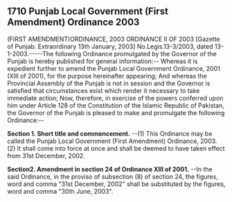 ## 1710 Punjab Local Government (First Amendment) Ordinance 2003
 
(FIRST AMENDMENT)ORDINANCE, 2003
ORDINANCE II OF 2003
[Gazette of Punjab. Extraordinary 13th January, 2003]
No.Legis.13-3/2003, dated 13-1-2003.-----The following Ordinance promulgated by the Governor of the Punjab is hereby published for general information:--
Whereas it is expedient further to amend the Punjab Local Government Ordinance, 2001 (XIII of 2001), for the purpose hereinafter appearing;
And whereas the Provincial Assembly of the Punjab is not in session and the Governor is satisfied that circumstances exist which render it necessary to take immediate action;
Now, therefore, in exercise of the powers conferred upon him under Article 128 of the Constitution of the Islamic Republic of Pakistan, the Governor of the Punjab is pleased to make and promulgate the following Ordinance:--

**Section 1. Short title and commencement.**
--(1) This Ordinance may be called the Punjab Local Government (First Amendment) Ordinance, 2003.
   (2) It shall come into force at once and shall be deemed to have taken effect from 31st December, 2002.

 

**Section2. Amendment in section 24 of Ordinance XIII of 2001.**
--In the said Ordinance, in the proviso of subsection (8) of section 24, the figures, word and comma "31st December, 2002" shall be substituted by the figures, word and comma "30th June, 2003".

